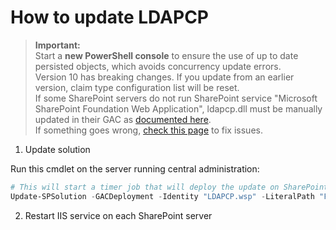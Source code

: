 # How to update LDAPCP

> **Important:**  
> Start a **new PowerShell console** to ensure the use of up to date persisted objects, which avoids concurrency update errors.  
> Version 10 has breaking changes. If you update from an earlier version, claim type configuration list will be reset.  
> If some SharePoint servers do not run SharePoint service "Microsoft SharePoint Foundation Web Application", ldapcp.dll must be manually updated in their GAC as [documented here](Install-LDAPCP.html).  
> If something goes wrong, [check this page](Fix-setup-issues.html) to fix issues.

1. Update solution

Run this cmdlet on the server running central administration:

```powershell
# This will start a timer job that will deploy the update on SharePoint servers. Central administration will restart during the process
Update-SPSolution -GACDeployment -Identity "LDAPCP.wsp" -LiteralPath "F:\Data\Dev\LDAPCP.wsp"
```

2. Restart IIS service on each SharePoint server
